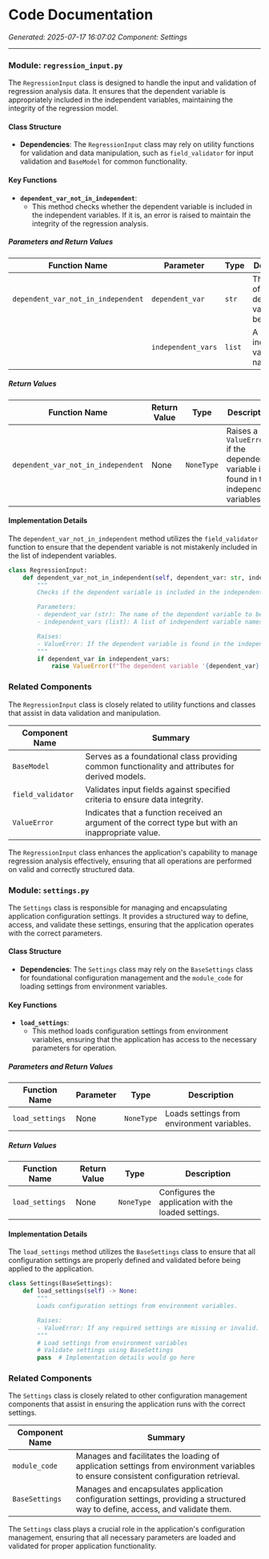 # Code Documentation

*Generated: 2025-07-17 16:07:02*
*Component: Settings*

---

### Module: `regression_input.py`

The `RegressionInput` class is designed to handle the input and validation of regression analysis data. It ensures that the dependent variable is appropriately included in the independent variables, maintaining the integrity of the regression model.

#### Class Structure

- **Dependencies**: The `RegressionInput` class may rely on utility functions for validation and data manipulation, such as `field_validator` for input validation and `BaseModel` for common functionality.

#### Key Functions

- **`dependent_var_not_in_independent`**: 
  - This method checks whether the dependent variable is included in the independent variables. If it is, an error is raised to maintain the integrity of the regression analysis.

##### Parameters and Return Values

| Function Name                     | Parameter          | Type       | Description                                                  |
|-----------------------------------|--------------------|------------|--------------------------------------------------------------|
| `dependent_var_not_in_independent`| `dependent_var`    | `str`      | The name of the dependent variable to be checked.           |
|                                   | `independent_vars` | `list`     | A list of independent variable names.                       |

##### Return Values

| Function Name                     | Return Value       | Type       | Description                                                  |
|-----------------------------------|--------------------|------------|--------------------------------------------------------------|
| `dependent_var_not_in_independent`| None               | `NoneType` | Raises a `ValueError` if the dependent variable is found in the independent variables. |

#### Implementation Details

The `dependent_var_not_in_independent` method utilizes the `field_validator` function to ensure that the dependent variable is not mistakenly included in the list of independent variables.

```python
class RegressionInput:
    def dependent_var_not_in_independent(self, dependent_var: str, independent_vars: list) -> None:
        """
        Checks if the dependent variable is included in the independent variables.

        Parameters:
        - dependent_var (str): The name of the dependent variable to be checked.
        - independent_vars (list): A list of independent variable names.

        Raises:
        - ValueError: If the dependent variable is found in the independent variables.
        """
        if dependent_var in independent_vars:
            raise ValueError(f"The dependent variable '{dependent_var}' cannot be included in the independent variables.")
```

### Related Components

The `RegressionInput` class is closely related to utility functions and classes that assist in data validation and manipulation.

| Component Name                       | Summary                                                                                     |
|--------------------------------------|---------------------------------------------------------------------------------------------|
| `BaseModel`                          | Serves as a foundational class providing common functionality and attributes for derived models. |
| `field_validator`                    | Validates input fields against specified criteria to ensure data integrity.                 |
| `ValueError`                         | Indicates that a function received an argument of the correct type but with an inappropriate value. |

The `RegressionInput` class enhances the application's capability to manage regression analysis effectively, ensuring that all operations are performed on valid and correctly structured data.

### Module: `settings.py`

The `Settings` class is responsible for managing and encapsulating application configuration settings. It provides a structured way to define, access, and validate these settings, ensuring that the application operates with the correct parameters.

#### Class Structure

- **Dependencies**: The `Settings` class may rely on the `BaseSettings` class for foundational configuration management and the `module_code` for loading settings from environment variables.

#### Key Functions

- **`load_settings`**: 
  - This method loads configuration settings from environment variables, ensuring that the application has access to the necessary parameters for operation.

##### Parameters and Return Values

| Function Name                     | Parameter          | Type       | Description                                                  |
|-----------------------------------|--------------------|------------|--------------------------------------------------------------|
| `load_settings`                   | None               | `NoneType` | Loads settings from environment variables.                   |

##### Return Values

| Function Name                     | Return Value       | Type       | Description                                                  |
|-----------------------------------|--------------------|------------|--------------------------------------------------------------|
| `load_settings`                   | None               | `NoneType` | Configures the application with the loaded settings.         |

#### Implementation Details

The `load_settings` method utilizes the `BaseSettings` class to ensure that all configuration settings are properly defined and validated before being applied to the application.

```python
class Settings(BaseSettings):
    def load_settings(self) -> None:
        """
        Loads configuration settings from environment variables.

        Raises:
        - ValueError: If any required settings are missing or invalid.
        """
        # Load settings from environment variables
        # Validate settings using BaseSettings
        pass  # Implementation details would go here
```

### Related Components

The `Settings` class is closely related to other configuration management components that assist in ensuring the application runs with the correct settings.

| Component Name                       | Summary                                                                                     |
|--------------------------------------|---------------------------------------------------------------------------------------------|
| `module_code`                        | Manages and facilitates the loading of application settings from environment variables to ensure consistent configuration retrieval. |
| `BaseSettings`                       | Manages and encapsulates application configuration settings, providing a structured way to define, access, and validate them. |

The `Settings` class plays a crucial role in the application's configuration management, ensuring that all necessary parameters are loaded and validated for proper application functionality.